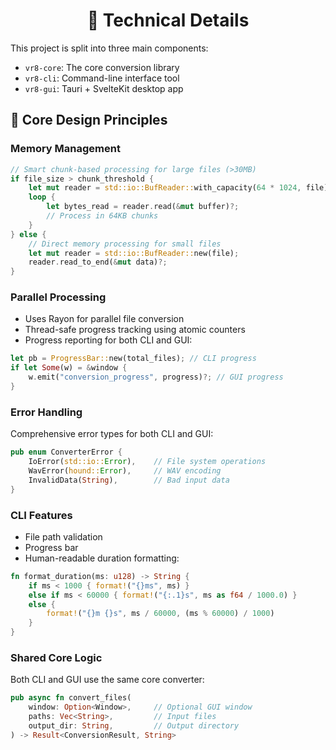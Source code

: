 <div align="center">
<h1>🦀 Technical Details</h1>
</div>

This project is split into three main components:

- `vr8-core`: The core conversion library
- `vr8-cli`: Command-line interface tool
- `vr8-gui`: Tauri + SvelteKit desktop app

## 🔧 Core Design Principles

### Memory Management

```rust
// Smart chunk-based processing for large files (>30MB)
if file_size > chunk_threshold {
    let mut reader = std::io::BufReader::with_capacity(64 * 1024, file);
    loop {
        let bytes_read = reader.read(&mut buffer)?;
        // Process in 64KB chunks
    }
} else {
    // Direct memory processing for small files
    let mut reader = std::io::BufReader::new(file);
    reader.read_to_end(&mut data)?;
}
```

### Parallel Processing

- Uses Rayon for parallel file conversion
- Thread-safe progress tracking using atomic counters
- Progress reporting for both CLI and GUI:

```rust
let pb = ProgressBar::new(total_files); // CLI progress
if let Some(w) = &window {
    w.emit("conversion_progress", progress)?; // GUI progress
}
```

### Error Handling

Comprehensive error types for both CLI and GUI:

```rust
pub enum ConverterError {
    IoError(std::io::Error),    // File system operations
    WavError(hound::Error),     // WAV encoding
    InvalidData(String),        // Bad input data
}
```

### CLI Features

- File path validation
- Progress bar
- Human-readable duration formatting:

```rust
fn format_duration(ms: u128) -> String {
    if ms < 1000 { format!("{}ms", ms) }
    else if ms < 60000 { format!("{:.1}s", ms as f64 / 1000.0) }
    else {
        format!("{}m {}s", ms / 60000, (ms % 60000) / 1000)
    }
}
```

### Shared Core Logic

Both CLI and GUI use the same core converter:

```rust
pub async fn convert_files(
    window: Option<Window>,     // Optional GUI window
    paths: Vec<String>,         // Input files
    output_dir: String,         // Output directory
) -> Result<ConversionResult, String>
```
